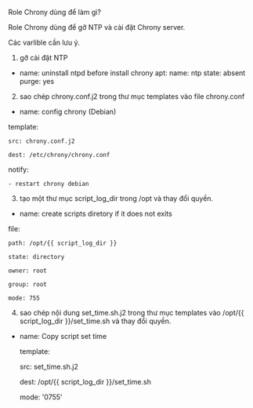 Role Chrony dùng để làm gì?

Role Chrony dùng để gỡ NTP và cài đặt Chrony server.

Các varlible cần lưu ý.

01. gỡ cài đặt NTP

- name: uninstall ntpd before install chrony
  apt:
    name: ntp
    state: absent
    purge: yes


02. sao chép chrony.conf.j2 trong thư mục templates vào file chrony.conf

 - name: config chrony (Debian)

  template:

    src: chrony.conf.j2

    dest: /etc/chrony/chrony.conf
    
  notify:

    - restart chrony debian


03.  tạo một thư mục script_log_dir trong /opt và  thay đổi quyền.

 - name: create scripts diretory if it does not exits

  file: 

    path: /opt/{{ script_log_dir }}

    state: directory

    owner: root

    group: root
    
    mode: 755

04. sao chép nội dung set_time.sh.j2 trong thư mục templates vào /opt/{{ script_log_dir }}/set_time.sh và thay đổi quyền.

- name: Copy script set time

  template:

    src: set_time.sh.j2

    dest: /opt/{{ script_log_dir }}/set_time.sh

    mode: '0755'


